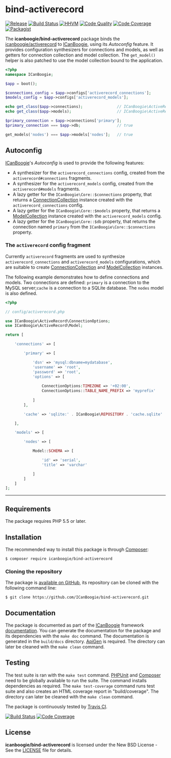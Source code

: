 # bind-activerecord

[![Release](https://img.shields.io/packagist/v/ICanBoogie/bind-activerecord.svg)](https://packagist.org/packages/icanboogie/bind-activerecord)
[![Build Status](https://img.shields.io/travis/ICanBoogie/bind-activerecord.svg)](http://travis-ci.org/ICanBoogie/bind-activerecord)
[![HHVM](https://img.shields.io/hhvm/icanboogie/bind-activerecord.svg)](http://hhvm.h4cc.de/package/icanboogie/bind-activerecord)
[![Code Quality](https://img.shields.io/scrutinizer/g/ICanBoogie/bind-activerecord.svg)](https://scrutinizer-ci.com/g/ICanBoogie/bind-activerecord)
[![Code Coverage](https://img.shields.io/coveralls/ICanBoogie/bind-activerecord.svg)](https://coveralls.io/r/ICanBoogie/bind-activerecord)
[![Packagist](https://img.shields.io/packagist/dt/icanboogie/bind-activerecord.svg)](https://packagist.org/packages/icanboogie/bind-activerecord)

The **icanboogie/bind-activerecord** package binds the [icanboogie/activerecord][] to
[ICanBoogie][], using its _Autoconfig_ feature. It provides configuration synthesizers for
connections and models, as well as getters for connection collection and model collection.
The `get_model()` helper is also patched to use the model collection bound to the application.

```php
<?php
namespace ICanBoogie;

$app = boot();

$connections_config = $app->configs['activerecord_connections'];
$models_config = $app->configs['activerecord_models'];

echo get_class($app->connections);               // ICanBoogie\ActiveRecord\ConnectionCollection
echo get_class($app->models);                    // ICanBoogie\ActiveRecord\ModelCollection

$primary_connection = $app->connections['primary'];
$primary_connection === $app->db;                // true

get_models('nodes') === $app->models['nodes'];   // true
```





## Autoconfig

[ICanBoogie][]'s _Autoconfig_ is used to provide the following features:

- A synthesizer for the `activerecord_connections` config, created from
the `activerecord#connections` fragments.
- A synthesizer for the `activerecord_models` config, created from
the `activerecord#models` fragments.
- A lazy getter for the `ICanBoogie\Core::$connections` property, that returns
a [ConnectionCollection][] instance created with the `activerecord_connections` config.
- A lazy getter for the `ICanBoogie\Core::$models` property, that returns
a [ModelCollection][] instance created with the `activerecord_models` config.
- A lazy getter for the `ICanBoogie\Core::$db` property, that returns the connection named
`primary` from the `ICanBoogie\Core::$connections` property.





### The `activerecord` config fragment

Currently `activerecord` fragments are used to synthesize `activerecord_connections` and
`activerecord_models` configurations, which are suitable to create [ConnectionCollection][] and
[ModelCollection][] instances.

The following example demonstrates how to define connections and models. Two connections
are defined: `primary` is a connection to the MySQL server;`cache` is a connection to a SQLite
database. The `nodes` model is also defined.

```php
<?php

// config/activerecord.php

use ICanBoogie\ActiveRecord\ConnectionOptions;
use ICanBoogie\ActiveRecord\Model;

return [

	'connections' => [

		'primary' => [

			'dsn' => 'mysql:dbname=mydatabase',
			'username' => 'root',
			'password' => 'root',
			'options' => [
			
				ConnectionOptions:TIMEZONE => '+02:00',
				ConnectionOptions::TABLE_NAME_PREFIX => 'myprefix'
			
			]
		],

		'cache' => 'sqlite:' . ICanBoogie\REPOSITORY . 'cache.sqlite'

	],

	'models' => [

		'nodes' => [

			Model::SCHEMA => [

				'id' => 'serial',
				'title' => 'varchar'

			]
		]
	]
];
```





----------





## Requirements

The package requires PHP 5.5 or later.





## Installation

The recommended way to install this package is through [Composer](http://getcomposer.org/):

```
$ composer require icanboogie/bind-activerecord
```





### Cloning the repository

The package is [available on GitHub](https://github.com/ICanBoogie/bind-activerecord), its repository
can be cloned with the following command line:

	$ git clone https://github.com/ICanBoogie/bind-activerecord.git





## Documentation

The package is documented as part of the [ICanBoogie][] framework
[documentation][]. You can generate the documentation for the package and its dependencies with
the `make doc` command. The documentation is generated in the `build/docs` directory.
[ApiGen](http://apigen.org/) is required. The directory can later be cleaned with
the `make clean` command.





## Testing

The test suite is ran with the `make test` command. [PHPUnit](https://phpunit.de/) and [Composer](http://getcomposer.org/) need to be globally available to run the suite. The command installs dependencies as required. The `make test-coverage` command runs test suite and also creates an HTML coverage report in "build/coverage". The directory can later be cleaned with the `make clean` command.

The package is continuously tested by [Travis CI](http://about.travis-ci.org/).

[![Build Status](https://img.shields.io/travis/ICanBoogie/bind-activerecord.svg)](https://travis-ci.org/ICanBoogie/bind-activerecord)
[![Code Coverage](https://img.shields.io/coveralls/ICanBoogie/bind-activerecord.svg)](https://coveralls.io/r/ICanBoogie/bind-activerecord)





## License

**icanboogie/bind-activerecord** is licensed under the New BSD License - See the [LICENSE](LICENSE) file for details.





[documentation]:           http://api.icanboogie.org/bind-activerecord/0.3/
[ConnectionCollection]:    http://api.icanboogie.org/activerecord/2.3/class-ICanBoogie.ActiveRecord.ConnectionCollection.html
[ModelCollection]:         http://api.icanboogie.org/activerecord/2.3/class-ICanBoogie.ActiveRecord.ModelCollection.html
[icanboogie/activerecord]: https://github.com/ICanBoogie/ActiveRecord
[ICanBoogie]:              https://github.com/ICanBoogie/ICanBoogie
